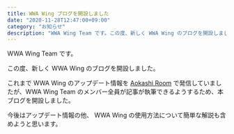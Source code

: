 ```yaml
---
title: WWA Wing ブログを開設しました
date: "2020-11-28T12:47:00+09:00"
category: "お知らせ"
description: "WWA Wing Team です。この度、新しく WWA Wing のブログを開設しました。"
---
```


WWA Wing Team です。

この度、新しく WWA Wing のブログを開設しました。

これまで WWA Wing のアップデート情報を [Aokashi Room](https://aokashi.hatenablog.jp) で発信していましたが、WWA Wing Team のメンバー全員が記事が執筆できるようするため、本ブログを開設しました。

今後はアップデート情報の他、 WWA Wing の使用方法について簡単な解説も含めようと思います。
